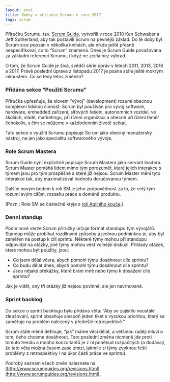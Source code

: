 ```yaml
---
layout: post
title: Změny v příručce Scrumu v roce 2017
tags: scrum
---
```


Příručku Scrumu, tzv. [Scrum Guide](http://www.scrumguides.org/scrum-guide.html), vytvořili v roce 2010 Ken Schwaber a Jeff Sutherland, aby tak postavili Scrum na pevnější základ. Do té doby byl Scrum sice popsán v několika knihách, ale nikdo ještě přesně nespecifikoval, co to “Scrum” znamená. Dnes je Scrum Guide považována za základní referenci Scrumu, i když ne zcela bez výhrad.

O tom, že Scrum Guide je živá, svědčí série úprav v letech 2011, 2013, 2016 a 2017. Právě poslední úprava z listopadu 2017 je psána stále ještě mokrým inkoustem. Co se tedy letos změnilo?

### Přidána sekce “Použití Scrumu”

Příručka upřesňuje, že slovem “vývoj” (development) rozumí obecnou komplexní lidskou činnost.
Scrum byl používán pro vývoj software, hardware, embedded zařízení, síťových řešení,
autonomních vozidel, ve školách, vládě, marketingu, při řízení organizací a obecně při řízení téměř čehokoliv,
s čím se můžeme v každodenním životě setkat.

Tato sekce o využití Scrumu popisuje Scrum jako obecný manažerský nástroj, ne jen jako specialitu softwarového vývoje.

### Role Scrum Mastera

Scrum Guide nyní explicitně popisuje Scrum Mastera jako servant leadera. Scrum Master pomáhá lidem mimo tým porozumět,
které jejich interakce s týmem jsou pro tým prospěšné a které již nejsou. Scrum Master mění tyto interakce tak,
aby maximalizoval hodnotu doručovanou týmem.

Dalším novým bodem k roli SM je jeho zodpovědnost za to, že celý tým rozumí svým cílům, rozsahu práce a doméně produktu.

(Pozn.: Role SM se částečně kryje s [rolí Agilního kouče](/20-ukolu-agilniho-kouce/).)

### Denní standup

Podle nové verze Scrum příručky určuje formát standupu tým vývojářů.
Standup může probíhat rozdílnými způsoby a jedinou podmínkou je,
aby byl zaměřen na postup k cíli sprintu. Některé týmy mohou při standupu odpovídat na otázky,
jiné týmy mohou vést volnější diskuzi. Příklady otázek, které mohou být použity, jsou:

- Co jsem dělal včera, abych pomohl týmu dosáhnout cíle sprintu?
- Co budu dělat dnes, abych pomohl týmu dosáhnout cíle sprintu?
- Jsou nějaké překážky, které brání mně nebo týmu k dosažení cíle sprintu?

Jak je vidět, ony tři otázky již nejsou povinné, ale jen navrhované.

### Sprint backlog

Do sekce o sprint backlogu byla přidána věta: “Aby se zajistilo neustálé zlepšování,
sprint obsahuje alespoň jeden tiket s vysokou prioritou,
který se zaměřuje na problém nalezený v předešlé retrospektivě.”

Scrum stále méně definuje, “jak” máme věci dělat, a vetšinou raději mluví o tom, čeho chceme dosáhnout.
Tato poslední změna nicméně jde proti tomuto trendu a mnoho konzultantů je z ní poněkud rozpačitých
(a dodávají, že tato věta možná časem zase zmizí, jakmile si týmy zvyknou řešit problémy z retrospektivy
i na úkor části práce ve sprintu).

Podrobý seznam všech změn naleznete na [http://www.scrumguides.org/revisions.html](http://www.scrumguides.org/revisions.html).
